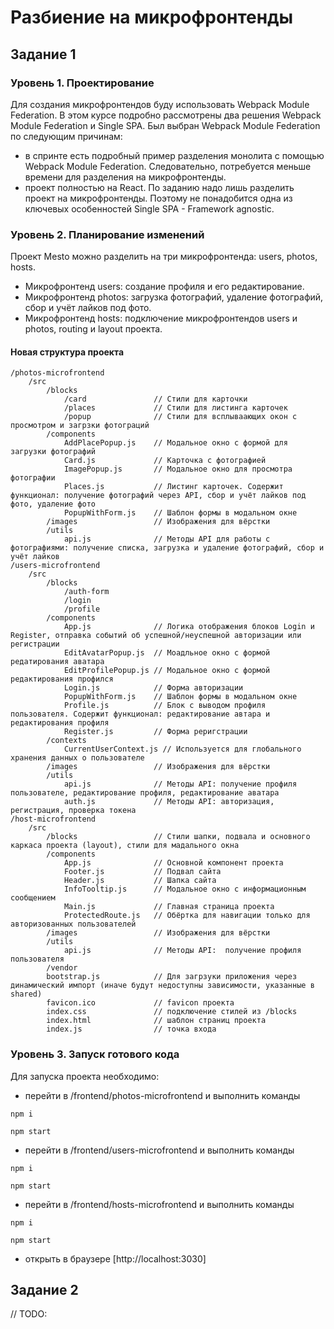 # Разбиение на микрофронтенды

## Задание 1

### Уровень 1. Проектирование
Для создания микрофронтендов буду использовать Webpack Module Federation.
В этом курсе подробно рассмотрены два решения Webpack Module Federation и Single SPA.
Был выбран Webpack Module Federation по следующим причинам:
 - в спринте есть подробный пример разделения монолита с помощью Webpack Module Federation. Следовательно, потребуется меньше времени для разделения на микрофронтенды.
 - проект полностью на React. По заданию надо лишь разделить проект на микрофронтенды. Поэтому не понадобится одна из ключевых особенностей Single SPA - Framework agnostic.

### Уровень 2. Планирование изменений
Проект Mesto можно разделить на три микрофронтенда: users, photos, hosts.
 - Микрофронтенд users: создание профиля и его редактирование.
 - Микрофронтенд photos: загрузка фотографий, удаление фотографий, сбор и учёт лайков под фото.
 - Микрофронтенд hosts: подключение микрофронтендов users и photos, routing и layout проекта.

#### Новая структура проекта
```
/photos-microfrontend
    /src
        /blocks
            /card               // Стили для карточки
            /places             // Стили для листинга карточек
            /popup              // Стили для всплываающих окон с просмотром и загрзки фотограций
        /components
            AddPlacePopup.js    // Модальное окно с формой для загрузки фотографий
            Card.js             // Карточка с фотографией
            ImagePopup.js       // Модальное окно для просмотра фотографии
            Places.js           // Листинг карточек. Содержит функционал: получение фотографий через API, сбор и учёт лайков под фото, удаление фото
            PopupWithForm.js    // Шаблон формы в модальном окне
        /images                 // Изображения для вёрстки
        /utils
            api.js              // Методы API для работы с фотографиями: получение списка, загрузка и удаление фотографий, сбор и учёт лайков
/users-microfrontend
    /src
        /blocks
            /auth-form
            /login
            /profile
        /components
            App.js              // Логика отображения блоков Login и Register, отправка событий об успешной/неуспешной авторизации или регистрации
            EditAvatarPopup.js  // Моадльное окно с формой редатирования аватара
            EditProfilePopup.js // Модальное окно с формой редактирования профился
            Login.js            // Форма авторизации
            PopupWithForm.js    // Шаблон формы в модальном окне
            Profile.js          // Блок с выводом профиля пользователя. Содержит функционал: редактирование автара и редактирования профиля
            Register.js         // Форма реригстрации
        /contexts
            CurrentUserContext.js // Используется для глобального хранения данных о пользователе
        /images                 // Изображения для вёрстки
        /utils
            api.js              // Методы API: получение профиля пользователе, редактирование профиля, редактирование аватара
            auth.js             // Методы API: авторизация, регистрация, проверка токена
/host-microfrontend
    /src
        /blocks                 // Стили шапки, подвала и основного каркаса проекта (layout), стили для мадального окна
        /components
            App.js              // Основной компонент проекта
            Footer.js           // Подвал сайта
            Header.js           // Шапка сайта
            InfoTooltip.js      // Модальное окно с информационным сообщением
            Main.js             // Главная страница проекта
            ProtectedRoute.js   // Обёртка для навигации только для авторизованных пользователей
        /images                 // Изображения для вёрстки
        /utils
            api.js              // Методы API:  получение профиля пользователя
        /vendor
        bootstrap.js            // Для загрзуки приложения через динамический импорт (иначе будут недоступны зависимости, указанные в shared)
        favicon.ico             // favicon проекта
        index.css               // подключение стилей из /blocks
        index.html              // шаблон страниц проекта
        index.js                // точка входа
```

### Уровень 3. Запуск готового кода

Для запуска проекта необходимо:

- перейти в /frontend/photos-microfrontend и выполнить команды
```
npm i
```
```
npm start
```
- перейти в /frontend/users-microfrontend и выполнить команды
```
npm i
```
```
npm start
```
- перейти в /frontend/hosts-microfrontend и выполнить команды
```
npm i
```
```
npm start
```
- открыть в браузере [http://localhost:3030]  


## Задание 2 

// TODO: 